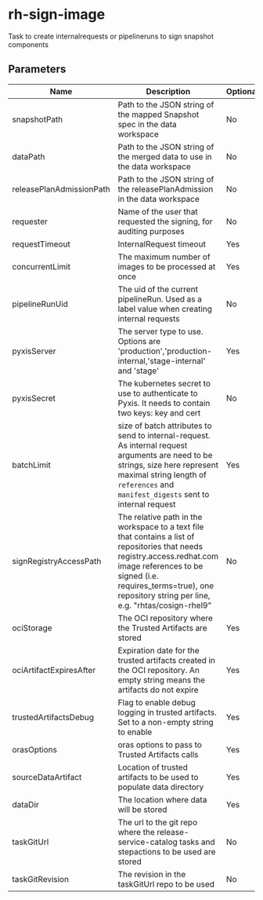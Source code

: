# rh-sign-image

Task to create internalrequests or pipelineruns to sign snapshot components

## Parameters

| Name                     | Description                                                                                                                                                                                                                                      | Optional | Default value           |
|--------------------------|--------------------------------------------------------------------------------------------------------------------------------------------------------------------------------------------------------------------------------------------------|----------|-------------------------|
| snapshotPath             | Path to the JSON string of the mapped Snapshot spec in the data workspace                                                                                                                                                                        | No       | -                       |
| dataPath                 | Path to the JSON string of the merged data to use in the data workspace                                                                                                                                                                          | No       | -                       |
| releasePlanAdmissionPath | Path to the JSON string of the releasePlanAdmission in the data workspace                                                                                                                                                                        | No       | -                       |
| requester                | Name of the user that requested the signing, for auditing purposes                                                                                                                                                                               | No       | -                       |
| requestTimeout           | InternalRequest timeout                                                                                                                                                                                                                          | Yes      | 1800                    |
| concurrentLimit          | The maximum number of images to be processed at once                                                                                                                                                                                             | Yes      | 16                      |
| pipelineRunUid           | The uid of the current pipelineRun. Used as a label value when creating internal requests                                                                                                                                                        | No       | -                       |
| pyxisServer              | The server type to use. Options are 'production','production-internal,'stage-internal' and 'stage'                                                                                                                                               | Yes      | production              |
| pyxisSecret              | The kubernetes secret to use to authenticate to Pyxis. It needs to contain two keys: key and cert                                                                                                                                                | No       | -                       |
| batchLimit               | size of batch attributes to send to internal-request. As internal request arguments are need to be strings, size here represent maximal string length of `references` and `manifest_digests` sent to internal request                            | Yes      | 16384                   |
| signRegistryAccessPath   | The relative path in the workspace to a text file that contains a list of repositories that needs registry.access.redhat.com image references to be signed (i.e. requires_terms=true), one repository string per line, e.g. "rhtas/cosign-rhel9" | No       | -                       |
| ociStorage               | The OCI repository where the Trusted Artifacts are stored                                                                                                                                                                                        | Yes      | empty                   |
| ociArtifactExpiresAfter  | Expiration date for the trusted artifacts created in the OCI repository. An empty string means the artifacts do not expire                                                                                                                       | Yes      | 1d                      |
| trustedArtifactsDebug    | Flag to enable debug logging in trusted artifacts. Set to a non-empty string to enable                                                                                                                                                           | Yes      | ""                      |
| orasOptions              | oras options to pass to Trusted Artifacts calls                                                                                                                                                                                                  | Yes      | ""                      |
| sourceDataArtifact       | Location of trusted artifacts to be used to populate data directory                                                                                                                                                                              | Yes      | ""                      |
| dataDir                  | The location where data will be stored                                                                                                                                                                                                           | Yes      | $(workspaces.data.path) |
| taskGitUrl               | The url to the git repo where the release-service-catalog tasks and stepactions to be used are stored                                                                                                                                            | No       | -                       |
| taskGitRevision          | The revision in the taskGitUrl repo to be used                                                                                                                                                                                                   | No       | -                       |
